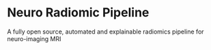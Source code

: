 # Neuro Radiomic Pipeline
A fully open source, automated and explainable radiomics pipeline for neuro-imaging MRI
